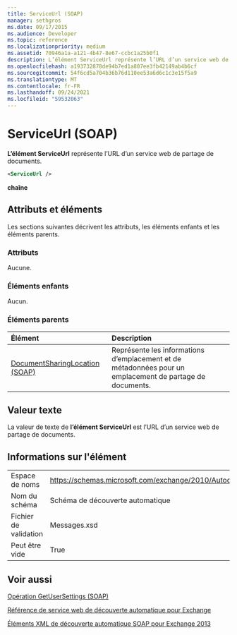 ```yaml
---
title: ServiceUrl (SOAP)
manager: sethgros
ms.date: 09/17/2015
ms.audience: Developer
ms.topic: reference
ms.localizationpriority: medium
ms.assetid: 70946a1a-a121-4b47-8e67-ccbc1a25b0f1
description: L’élément ServiceUrl représente l’URL d’un service web de partage de documents.
ms.openlocfilehash: a193732878de94b7ed1a807ee3fb42149ab4b6cf
ms.sourcegitcommit: 54f6cd5a704b36b76d110ee53a6d6c1c3e15f5a9
ms.translationtype: MT
ms.contentlocale: fr-FR
ms.lasthandoff: 09/24/2021
ms.locfileid: "59532063"
---
```

# <a name="serviceurl-soap"></a>ServiceUrl (SOAP)

**L’élément ServiceUrl** représente l’URL d’un service web de partage de documents. 
  
```XML
<ServiceUrl />
```

 **chaîne**
## <a name="attributes-and-elements"></a>Attributs et éléments

Les sections suivantes décrivent les attributs, les éléments enfants et les éléments parents.
  
### <a name="attributes"></a>Attributs

Aucune.
  
### <a name="child-elements"></a>Éléments enfants

Aucun.
  
### <a name="parent-elements"></a>Éléments parents

|**Élément**|**Description**|
|:-----|:-----|
|[DocumentSharingLocation (SOAP)](documentsharinglocation-soap.md) <br/> |Représente les informations d’emplacement et de métadonnées pour un emplacement de partage de documents.  <br/> |
   
## <a name="text-value"></a>Valeur texte

La valeur de texte de **l’élément ServiceUrl** est l’URL d’un service web de partage de documents. 
  
## <a name="element-information"></a>Informations sur l'élément

|||
|:-----|:-----|
|Espace de noms  <br/> |https://schemas.microsoft.com/exchange/2010/Autodiscover  <br/> |
|Nom du schéma  <br/> |Schéma de découverte automatique  <br/> |
|Fichier de validation  <br/> |Messages.xsd  <br/> |
|Peut être vide  <br/> |True  <br/> |
   
## <a name="see-also"></a>Voir aussi



[Opération GetUserSettings (SOAP)](getusersettings-operation-soap.md)


[Référence de service web de découverte automatique pour Exchange](autodiscover-web-service-reference-for-exchange.md)
  
[Éléments XML de découverte automatique SOAP pour Exchange 2013](soap-autodiscover-xml-elements-for-exchange-2013.md)

